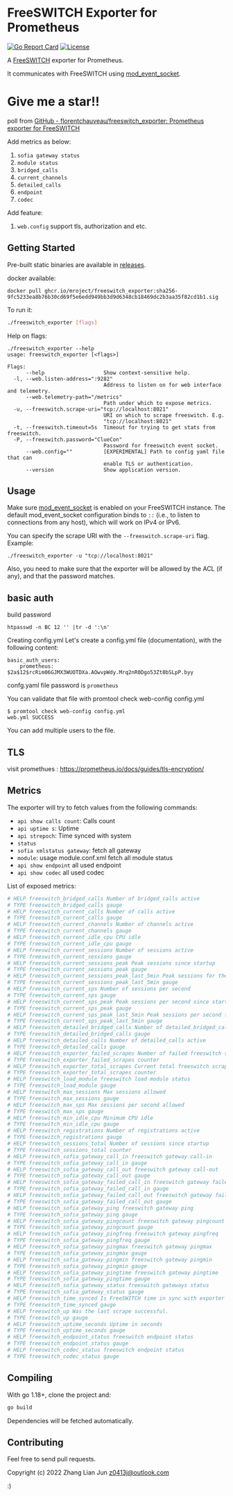 # FreeSWITCH Exporter for Prometheus

[![Go Report Card](https://goreportcard.com/badge/github.com/mroject/freeswitch_exporter)](https://goreportcard.com/report/github.com/mroject/freeswitch_exporter)
[![License](https://img.shields.io/badge/License-MIT-blue.svg)](https://github.com/mroject/freeswitch_exporter/LICENSE)

A [FreeSWITCH](https://freeswitch.org/confluence/display/FREESWITCH/FreeSWITCH+Explained) exporter for Prometheus.

It communicates with FreeSWITCH using [mod_event_socket](https://freeswitch.org/confluence/display/FREESWITCH/mod_event_socket).

# Give me a star!!

poll from [GitHub - florentchauveau/freeswitch_exporter: Prometheus exporter for FreeSWITCH](https://github.com/florentchauveau/freeswitch_exporter) 

Add metrics as below:

1. `sofia gateway status`
2. `module status`
3. `bridged_calls`
4. `current_channels`
5. `detailed_calls`
6. `endpoint`
7. `codec`

Add feature:

1. `web.config` support tls, authorization and etc. 

## Getting Started

Pre-built static binaries are available in [releases](https://github.com/mroject/freeswitch_exporter/releases).

docker available:
```docker
docker pull ghcr.io/mroject/freeswitch_exporter:sha256-9fc5233ea8b76b30cd69f5e6edd949bb3d9d6348cb18469dc2b3aa35f82cd1b1.sig
```

To run it:
```bash
./freeswitch_exporter [flags]
```

Help on flags:
```
./freeswitch_exporter --help
usage: freeswitch_exporter [<flags>]

Flags:
      --help                   Show context-sensitive help.
  -l, --web.listen-address=":9282"
                               Address to listen on for web interface and telemetry.
      --web.telemetry-path="/metrics"
                               Path under which to expose metrics.
  -u, --freeswitch.scrape-uri="tcp://localhost:8021"
                               URI on which to scrape freeswitch. E.g.
                               "tcp://localhost:8021"
  -t, --freeswitch.timeout=5s  Timeout for trying to get stats from freeswitch.
  -P, --freeswitch.password="ClueCon"
                               Password for freeswitch event socket.
      --web.config=""          [EXPERIMENTAL] Path to config yaml file that can
                               enable TLS or authentication.
      --version                Show application version.
```

## Usage

Make sure [mod_event_socket](https://freeswitch.org/confluence/display/FREESWITCH/mod_event_socket) is enabled on your FreeSWITCH instance. The default mod_event_socket configuration binds to `::` (i.e., to listen to connections from any host), which will work on IPv4 or IPv6. 

You can specify the scrape URI with the `--freeswitch.scrape-uri` flag. Example:

```
./freeswitch_exporter -u "tcp://localhost:8021"
```

Also, you need to make sure that the exporter will be allowed by the ACL (if any), and that the password matches.

## basic auth

build password

```shell
htpasswd -n BC 12 '' |tr -d ':\n'
```

Creating config.yml
Let's create a config.yml file (documentation), with the following content:
```shell
basic_auth_users:
    prometheus: $2a$12$rcRim06GJMX3WUOTDXa.AOwvpWdy.Mrq2nR0Dgo53Zt0bSLpP.byy
```
confg.yaml file password is `prometheus`

You can validate that file with promtool check web-config config.yml

```shell
$ promtool check web-config config.yml
web.yml SUCCESS
```
You can add multiple users to the file.

## TLS 

visit promethues : https://prometheus.io/docs/guides/tls-encryption/

## Metrics

The exporter will try to fetch values from the following commands:

- `api show calls count`: Calls count
- `api uptime s`: Uptime
- `api strepoch`: Time synced with system
- `status`
- `sofia xmlstatus gateway`: fetch all gateway
- `module`: usage module.conf.xml fetch all module status
- `api show endpoint` all used endpoint
- `api show codec` all used codec

List of exposed metrics:

```bash
# HELP freeswitch_bridged_calls Number of bridged_calls active
# TYPE freeswitch_bridged_calls gauge
# HELP freeswitch_current_calls Number of calls active
# TYPE freeswitch_current_calls gauge
# HELP freeswitch_current_channels Number of channels active
# TYPE freeswitch_current_channels gauge
# HELP freeswitch_current_idle_cpu CPU idle
# TYPE freeswitch_current_idle_cpu gauge
# HELP freeswitch_current_sessions Number of sessions active
# TYPE freeswitch_current_sessions gauge
# HELP freeswitch_current_sessions_peak Peak sessions since startup
# TYPE freeswitch_current_sessions_peak gauge
# HELP freeswitch_current_sessions_peak_last_5min Peak sessions for the last 5 minutes
# TYPE freeswitch_current_sessions_peak_last_5min gauge
# HELP freeswitch_current_sps Number of sessions per second
# TYPE freeswitch_current_sps gauge
# HELP freeswitch_current_sps_peak Peak sessions per second since startup
# TYPE freeswitch_current_sps_peak gauge
# HELP freeswitch_current_sps_peak_last_5min Peak sessions per second for the last 5 minutes
# TYPE freeswitch_current_sps_peak_last_5min gauge
# HELP freeswitch_detailed_bridged_calls Number of detailed_bridged_calls active
# TYPE freeswitch_detailed_bridged_calls gauge
# HELP freeswitch_detailed_calls Number of detailed_calls active
# TYPE freeswitch_detailed_calls gauge
# HELP freeswitch_exporter_failed_scrapes Number of failed freeswitch scrapes.
# TYPE freeswitch_exporter_failed_scrapes counter
# HELP freeswitch_exporter_total_scrapes Current total freeswitch scrapes.
# TYPE freeswitch_exporter_total_scrapes counter
# HELP freeswitch_load_module freeswitch load module status
# TYPE freeswitch_load_module gauge
# HELP freeswitch_max_sessions Max sessions allowed
# TYPE freeswitch_max_sessions gauge
# HELP freeswitch_max_sps Max sessions per second allowed
# TYPE freeswitch_max_sps gauge
# HELP freeswitch_min_idle_cpu Minimum CPU idle
# TYPE freeswitch_min_idle_cpu gauge
# HELP freeswitch_registrations Number of registrations active
# TYPE freeswitch_registrations gauge
# HELP freeswitch_sessions_total Number of sessions since startup
# TYPE freeswitch_sessions_total counter
# HELP freeswitch_sofia_gateway_call_in freeswitch gateway call-in
# TYPE freeswitch_sofia_gateway_call_in gauge
# HELP freeswitch_sofia_gateway_call_out freeswitch gateway call-out
# TYPE freeswitch_sofia_gateway_call_out gauge
# HELP freeswitch_sofia_gateway_failed_call_in freeswitch gateway failed-call-in
# TYPE freeswitch_sofia_gateway_failed_call_in gauge
# HELP freeswitch_sofia_gateway_failed_call_out freeswitch gateway failed-call-out
# TYPE freeswitch_sofia_gateway_failed_call_out gauge
# HELP freeswitch_sofia_gateway_ping freeswitch gateway ping
# TYPE freeswitch_sofia_gateway_ping gauge
# HELP freeswitch_sofia_gateway_pingcount freeswitch gateway pingcount
# TYPE freeswitch_sofia_gateway_pingcount gauge
# HELP freeswitch_sofia_gateway_pingfreq freeswitch gateway pingfreq
# TYPE freeswitch_sofia_gateway_pingfreq gauge
# HELP freeswitch_sofia_gateway_pingmax freeswitch gateway pingmax
# TYPE freeswitch_sofia_gateway_pingmax gauge
# HELP freeswitch_sofia_gateway_pingmin freeswitch gateway pingmin
# TYPE freeswitch_sofia_gateway_pingmin gauge
# HELP freeswitch_sofia_gateway_pingtime freeswitch gateway pingtime
# TYPE freeswitch_sofia_gateway_pingtime gauge
# HELP freeswitch_sofia_gateway_status freeswitch gateways status
# TYPE freeswitch_sofia_gateway_status gauge
# HELP freeswitch_time_synced Is FreeSWITCH time in sync with exporter host time
# TYPE freeswitch_time_synced gauge
# HELP freeswitch_up Was the last scrape successful.
# TYPE freeswitch_up gauge
# HELP freeswitch_uptime_seconds Uptime in seconds
# TYPE freeswitch_uptime_seconds gauge
# HELP freeswitch_endpoint_status freeswitch endpoint status
# TYPE freeswitch_endpoint_status gauge
# HELP freeswitch_codec_status freeswitch endpoint status
# TYPE freeswitch_codec_status gauge
```

## Compiling

With go 1.18+, clone the project and:

```bash
go build
```

Dependencies will be fetched automatically.

## Contributing

Feel free to send pull requests.

Copyright (c) 2022 Zhang Lian Jun <z0413j@outlook.com>

:)
